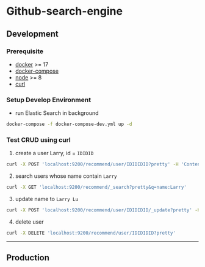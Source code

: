 # Github-search-engine

## Development

### Prerequisite

- [docker](https://docs.docker.com/install/#supported-platforms) >= 17
- [docker-compose](https://docs.docker.com/compose/install/#install-compose)
- [node](https://nodejs.org/en/) >= 8
- [curl](https://curl.haxx.se/download.html)

### Setup Develop Environment

- run Elastic Search in background

```bash
docker-compose -f docker-compose-dev.yml up -d
```

### Test CRUD using curl

1.  create a user Larry, id = `IDIDID`

```bash
curl -X POST 'localhost:9200/recommend/user/IDIDIDID?pretty' -H 'Content-Type: application/json' -d '{"name": "Larry", "birth": "850806"}'
```

2.  search users whose name contain `Larry`

```bash
curl -X GET 'localhost:9200/recommend/_search?pretty&q=name:Larry'
```

3.  update name to `Larry Lu`

```bash
curl -X POST 'localhost:9200/recommend/user/IDIDIDID/_update?pretty' -H 'Content-Type: application/json' -d '{"doc": {"name": "Larry Lu"}}'
```

4.  delete user

```bash
curl -X DELETE 'localhost:9200/recommend/user/IDIDIDID?pretty'
```

---

## Production
